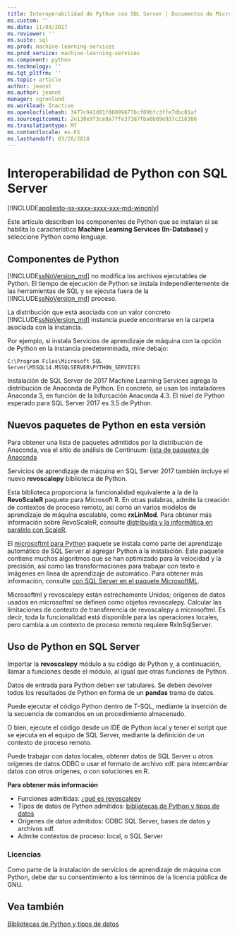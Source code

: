 ```yaml
---
title: Interoperabilidad de Python con SQL Server | Documentos de Microsoft
ms.custom: ''
ms.date: 11/03/2017
ms.reviewer: ''
ms.suite: sql
ms.prod: machine-learning-services
ms.prod_service: machine-learning-services
ms.component: python
ms.technology: ''
ms.tgt_pltfrm: ''
ms.topic: article
author: jeannt
ms.author: jeannt
manager: cgronlund
ms.workload: Inactive
ms.openlocfilehash: 3477c941d81f860996776cf89bfc3ffe7dbc81af
ms.sourcegitcommit: 2e130e9f3ce8a7ffe373d7fba8b09e937c216386
ms.translationtype: MT
ms.contentlocale: es-ES
ms.lasthandoff: 03/28/2018
---
```

# <a name="python-interoperability-with-sql-server"></a>Interoperabilidad de Python con SQL Server
[!INCLUDE[appliesto-ss-xxxx-xxxx-xxx-md-winonly](../../includes/appliesto-ss-xxxx-xxxx-xxx-md-winonly.md)]

Este artículo describen los componentes de Python que se instalan si se habilita la característica **Machine Learning Services (In-Database)** y seleccione Python como lenguaje.

## <a name="python-components"></a>Componentes de Python

[!INCLUDE[ssNoVersion_md](../../includes/ssnoversion-md.md)] no modifica los archivos ejecutables de Python. El tiempo de ejecución de Python se instala independientemente de las herramientas de SQL y se ejecuta fuera de la [!INCLUDE[ssNoVersion_md](../../includes/ssnoversion-md.md)] proceso.

La distribución que está asociada con un valor concreto [!INCLUDE[ssNoVersion_md](../../includes/ssnoversion-md.md)] instancia puede encontrarse en la carpeta asociada con la instancia.

Por ejemplo, si instala Servicios de aprendizaje de máquina con la opción de Python en la instancia predeterminada, mire debajo:

`C:\Program Files\Microsoft SQL Server\MSSQL14.MSSQLSERVER\PYTHON_SERVICES`

Instalación de SQL Server de 2017 Machine Learning Services agrega la distribución de Anaconda de Python. En concreto, se usan los instaladores Anaconda 3, en función de la bifurcación Anaconda 4.3. El nivel de Python esperado para SQL Server 2017 es 3.5 de Python.

## <a name="new-python-packages-in-this-release"></a>Nuevos paquetes de Python en esta versión

Para obtener una lista de paquetes admitidos por la distribución de Anaconda, vea el sitio de análisis de Continuum: [lista de paquetes de Anaconda](https://docs.continuum.io/anaconda/pkg-docs)

Servicios de aprendizaje de máquina en SQL Server 2017 también incluye el nuevo **revoscalepy** biblioteca de Python.

Esta biblioteca proporciona la funcionalidad equivalente a la de la **RevoScaleR** paquete para Microsoft R. En otras palabras, admite la creación de contextos de proceso remoto, así como un varios modelos de aprendizaje de máquina escalable, como **rxLinMod**. Para obtener más información sobre RevoScaleR, consulte [distribuida y la informática en paralelo con ScaleR](https://msdn.microsoft.com/microsoft-r/scaler-distributed-computing).

El [microsoftml para Python](https://docs.microsoft.com/machine-learning-server/python-reference/microsoftml/microsoftml-package) paquete se instala como parte del aprendizaje automático de SQL Server al agregar Python a la instalación. Este paquete contiene muchos algoritmos que se han optimizado para la velocidad y la precisión, así como las transformaciones para trabajar con texto e imágenes en línea de aprendizaje de automático. Para obtener más información, consulte [con SQL Server en el paquete MicrosoftML](https://docs.microsoft.com/sql/advanced-analytics/using-the-microsoftml-package).

Microsoftml y revoscalepy están estrechamente Unidos; orígenes de datos usados en microsoftml se definen como objetos revoscalepy. Calcular las limitaciones de contexto de transferencia de revoscalepy a microsoftml. Es decir, toda la funcionalidad está disponible para las operaciones locales, pero cambia a un contexto de proceso remoto requiere RxInSqlServer.

## <a name="using-python-in-sql-server"></a>Uso de Python en SQL Server

Importar la **revoscalepy** módulo a su código de Python y, a continuación, llamar a funciones desde el módulo, al igual que otras funciones de Python.

Datos de entrada para Python deben ser tabulares. Se deben devolver todos los resultados de Python en forma de un **pandas** trama de datos.

Puede ejecutar el código Python dentro de T-SQL, mediante la inserción de la secuencia de comandos en un procedimiento almacenado.

O bien, ejecute el código desde un IDE de Python local y tener el script que se ejecuta en el equipo de SQL Server, mediante la definición de un contexto de proceso remoto.

Puede trabajar con datos locales, obtener datos de SQL Server u otros orígenes de datos ODBC o usar el formato de archivo xdf. para intercambiar datos con otros orígenes, o con soluciones en R.

**Para obtener más información**

+ Funciones admitidas: [¿qué es revoscalepy](what-is-revoscalepy.md) 
+ Tipos de datos de Python admitidos: [bibliotecas de Python y tipos de datos](python-libraries-and-data-types.md)
+ Orígenes de datos admitidos: ODBC SQL Server, bases de datos y archivos xdf.
+ Admite contextos de proceso: local, o SQL Server

### <a name="licensing"></a>Licencias

Como parte de la instalación de servicios de aprendizaje de máquina con Python, debe dar su consentimiento a los términos de la licencia pública de GNU.

## <a name="see-also"></a>Vea también

[Bibliotecas de Python y tipos de datos](python-libraries-and-data-types.md)
